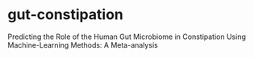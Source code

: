 # gut-constipation
Predicting the Role of the Human Gut Microbiome in  Constipation Using Machine-Learning Methods: A  Meta-analysis
